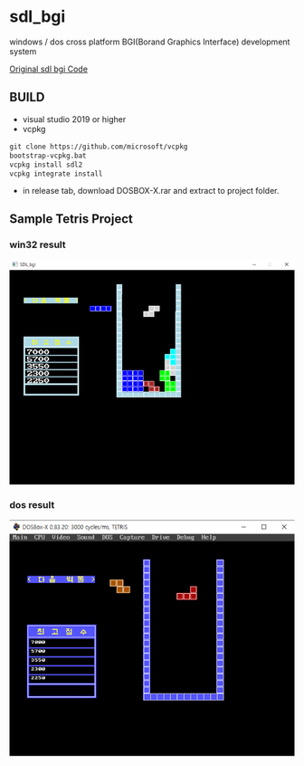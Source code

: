 # sdl_bgi
windows / dos cross platform BGI(Borand Graphics Interface) development system

[Original sdl bgi Code](https://github.com/genpfault/sdl-bgi)  

## BUILD
* visual studio 2019 or higher
* vcpkg
```
git clone https://github.com/microsoft/vcpkg
bootstrap-vcpkg.bat
vcpkg install sdl2
vcpkg integrate install
```

* in release tab, download DOSBOX-X.rar and extract to project folder.

## Sample Tetris Project

### win32 result

<img src="./img/win32.png">

### dos result

<img src="./img/dos.png">
